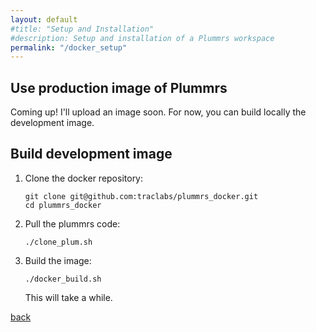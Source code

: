 ```yaml
---
layout: default
#title: "Setup and Installation"
#description: Setup and installation of a Plummrs workspace
permalink: "/docker_setup"
---
```


## Use production image of Plummrs

Coming up! I'll upload an image soon. For now, you can build locally
the development image.

## Build development image

1. Clone the docker repository:
   ```
   git clone git@github.com:traclabs/plummrs_docker.git
   cd plummrs_docker
   ```
2. Pull the plummrs code:
   ```
   ./clone_plum.sh
   ```
3. Build the image:
   ```
   ./docker_build.sh
   ```
   This will take a while.
   
[back](./)
